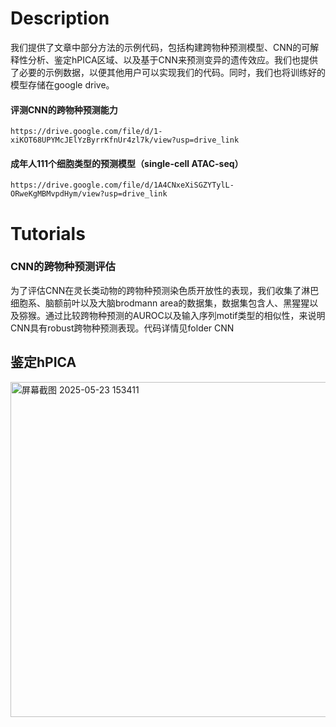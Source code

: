 # Description
我们提供了文章中部分方法的示例代码，包括构建跨物种预测模型、CNN的可解释性分析、鉴定hPICA区域、以及基于CNN来预测变异的遗传效应。我们也提供了必要的示例数据，以便其他用户可以实现我们的代码。同时，我们也将训练好的模型存储在google drive。
#### 评测CNN的跨物种预测能力
`https://drive.google.com/file/d/1-xiKOT68UPYMcJElYzByrrKfnUr4zl7k/view?usp=drive_link`
#### 成年人111个细胞类型的预测模型（single-cell ATAC-seq）
`https://drive.google.com/file/d/1A4CNxeXiSGZYTylL-ORweKgMBMvpdHym/view?usp=drive_link`

# Tutorials
### CNN的跨物种预测评估
为了评估CNN在灵长类动物的跨物种预测染色质开放性的表现，我们收集了淋巴细胞系、脑额前叶以及大脑brodmann area的数据集，数据集包含人、黑猩猩以及猕猴。通过比较跨物种预测的AUROC以及输入序列motif类型的相似性，来说明CNN具有robust跨物种预测表现。代码详情见folder CNN

## 鉴定hPICA
<img width="536" alt="屏幕截图 2025-05-23 153411" src="https://github.com/user-attachments/assets/17573456-c1fa-45e6-a699-b31e3fa52433" />
